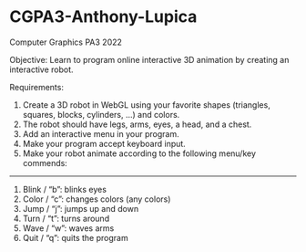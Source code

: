 # CGPA3-Anthony-Lupica
Computer Graphics PA3 2022

Objective:
Learn to program online interactive 3D animation by creating an interactive robot.

Requirements:
1. Create a 3D robot in WebGL using your favorite shapes (triangles, squares,
blocks, cylinders, ...) and colors.
2. The robot should have legs, arms, eyes, a head, and a chest.
3. Add an interactive menu in your program.
4. Make your program accept keyboard input.
5. Make your robot animate according to the following menu/key commends:
------------------------------------------------------------------------
  1. Blink / “b”: blinks eyes
  2. Color / “c”: changes colors (any colors)
  3. Jump / “j”: jumps up and down
  4. Turn / “t”: turns around
  5. Wave / “w”: waves arms
  6. Quit / “q”: quits the program
  

